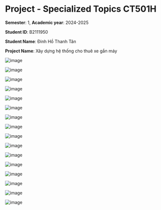 # Project - Specialized Topics CT501H

**Semester**: 1, **Academic year**: 2024-2025

**Student ID**: B2111950

**Student Name**: Đinh Hồ Thanh Tân

**Project Name**: Xây dựng hệ thống cho thuê xe gắn máy


![image](https://github.com/user-attachments/assets/45802fc5-e0f6-411e-8df0-11e342a5f2ed)


![image](https://github.com/user-attachments/assets/b9fe401e-a15e-4174-9795-b3c513364703)


![image](https://github.com/user-attachments/assets/3a6a7ccf-1cd9-4735-b9e8-ae10faa843b4)


![image](https://github.com/user-attachments/assets/d3ac057c-2fb1-4f39-8e49-19795b678100)


![image](https://github.com/user-attachments/assets/748a3df3-f385-4a75-b254-0bf8b621654b)


![image](https://github.com/user-attachments/assets/e8d36af5-49cb-4ac3-b19d-bad5c745b750)


![image](https://github.com/user-attachments/assets/3a85fd33-4fe4-4031-9b92-f39e0b1eab6f)


![image](https://github.com/user-attachments/assets/5e59937f-968c-44bd-acf5-b7ebdc7d5b28)


![image](https://github.com/user-attachments/assets/2ebac411-ef4f-4997-b680-157e79e11bc0)


![image](https://github.com/user-attachments/assets/0ec02b88-a32d-4529-b256-1213a527e1cf)


![image](https://github.com/user-attachments/assets/f2a2abc8-3c9d-4beb-9d25-2b30c0abd5a6)


![image](https://github.com/user-attachments/assets/3e4f4744-1bcc-408b-b669-f0d965b5bf9e)


![image](https://github.com/user-attachments/assets/43614751-0a9e-48ec-82c4-c5d6d6e9e062)


![image](https://github.com/user-attachments/assets/6c677c3a-6db1-4195-9bc7-2a8badbd07b4)


![image](https://github.com/user-attachments/assets/1fdb86bc-1d2c-4497-9f5b-5d5f19277d40)


![image](https://github.com/user-attachments/assets/89051552-9e40-4051-a124-79015d429170)

